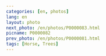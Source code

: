 ```yaml
---
categories: [en, photos]
lang: en
layout: photo
next_photo: /en/photos/P0000083.html
picname: P0000082
prev_photo: /en/photos/P0000081.html
tags: [Horse, Trees]
---
```

